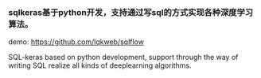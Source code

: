 ### sqlkeras基于python开发，支持通过写sql的方式实现各种深度学习算法。

demo: https://github.com/lqkweb/sqlflow

SQL-keras based on python development, support through the way of writing SQL realize all kinds of deeplearning algorithms.

